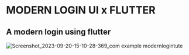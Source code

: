 # MODERN LOGIN UI x FLUTTER

## A modern login using flutter
![Screenshot_2023-09-20-15-10-28-369_com example modernlogintute](https://github.com/raffyamoguis/modern-login/assets/86818651/6fa6f64a-7523-4bf6-b3df-54df6e59c7b6)

